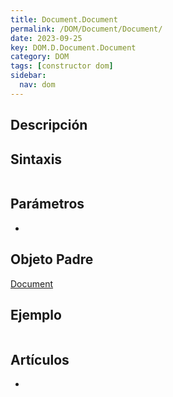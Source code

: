 ```yaml
---
title: Document.Document
permalink: /DOM/Document/Document/
date: 2023-09-25
key: DOM.D.Document.Document
category: DOM
tags: [constructor dom]
sidebar:
  nav: dom
---
```


## Descripción


## Sintaxis


```javascript

```


## Parámetros

- 

## Objeto Padre


[Document](https://www.w3api.com/DOM/Document/)


## Ejemplo


```javascript

```


## Artículos

- 
